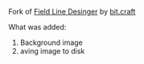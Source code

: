 Fork of [Field Line Desinger](http://www.openprocessing.org/sketch/34033) by [bit.craft](http://www.openprocessing.org/user/1720)

What was added:
1. Background image
2. aving image to disk
